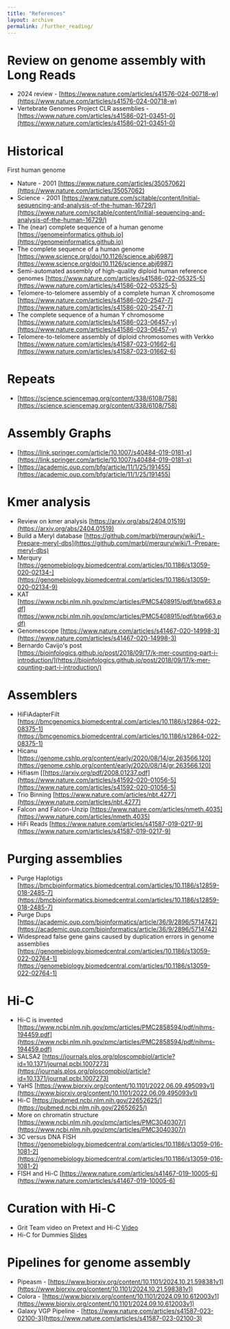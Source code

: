 ```yaml
---
title: "References"
layout: archive
permalink: /further_reading/
---
```

# Review on genome assembly with Long Reads
* 2024 review - [https://www.nature.com/articles/s41576-024-00718-w](https://www.nature.com/articles/s41576-024-00718-w)
* Vertebrate Genomes Project CLR assemblies - [https://www.nature.com/articles/s41586-021-03451-0](https://www.nature.com/articles/s41586-021-03451-0) 

# Historical

First human genome
* Nature - 2001 [https://www.nature.com/articles/35057062](https://www.nature.com/articles/35057062)
* Science - 2001 [https://www.nature.com/scitable/content/Initial-sequencing-and-analysis-of-the-human-16729/](https://www.nature.com/scitable/content/Initial-sequencing-and-analysis-of-the-human-16729/)
* The (near) complete sequence of a human genome [https://genomeinformatics.github.io](https://genomeinformatics.github.io)
* The complete sequence of a human genome [https://www.science.org/doi/10.1126/science.abj6987](https://www.science.org/doi/10.1126/science.abj6987) 
* Semi-automated assembly of high-quality diploid human reference genomes [https://www.nature.com/articles/s41586-022-05325-5](https://www.nature.com/articles/s41586-022-05325-5)
* Telomere-to-telomere assembly of a complete human X chromosome [https://www.nature.com/articles/s41586-020-2547-7](https://www.nature.com/articles/s41586-020-2547-7)
* The complete sequence of a human Y chromosome [https://www.nature.com/articles/s41586-023-06457-y](https://www.nature.com/articles/s41586-023-06457-y)
* Telomere-to-telomere assembly of diploid chromosomes with Verkko [https://www.nature.com/articles/s41587-023-01662-6](https://www.nature.com/articles/s41587-023-01662-6) 

# Repeats

* [https://science.sciencemag.org/content/338/6108/758](https://science.sciencemag.org/content/338/6108/758)

# Assembly Graphs

* [https://link.springer.com/article/10.1007/s40484-019-0181-x](https://link.springer.com/article/10.1007/s40484-019-0181-x)
* [https://academic.oup.com/bfg/article/11/1/25/191455](https://academic.oup.com/bfg/article/11/1/25/191455)

# Kmer analysis

* Review on kmer analysis [https://arxiv.org/abs/2404.01519](https://arxiv.org/abs/2404.01519)
* Build a Meryl database [https://github.com/marbl/merqury/wiki/1.-Prepare-meryl-dbs](https://github.com/marbl/merqury/wiki/1.-Prepare-meryl-dbs)   
* Merqury [https://genomebiology.biomedcentral.com/articles/10.1186/s13059-020-02134-](https://genomebiology.biomedcentral.com/articles/10.1186/s13059-020-02134-9)
* KAT [https://www.ncbi.nlm.nih.gov/pmc/articles/PMC5408915/pdf/btw663.pdf](https://www.ncbi.nlm.nih.gov/pmc/articles/PMC5408915/pdf/btw663.pdf)
* Genomescope [https://www.nature.com/articles/s41467-020-14998-3](https://www.nature.com/articles/s41467-020-14998-3) 
* Bernardo Cavijo's post [https://bioinfologics.github.io/post/2018/09/17/k-mer-counting-part-i-introduction/](https://bioinfologics.github.io/post/2018/09/17/k-mer-counting-part-i-introduction/) 


# Assemblers

* HiFiAdapterFilt [https://bmcgenomics.biomedcentral.com/articles/10.1186/s12864-022-08375-1](https://bmcgenomics.biomedcentral.com/articles/10.1186/s12864-022-08375-1) 
* Hicanu [https://genome.cshlp.org/content/early/2020/08/14/gr.263566.120](https://genome.cshlp.org/content/early/2020/08/14/gr.263566.120)
* Hifiasm [[https://arxiv.org/pdf/2008.01237.pdf](https://www.nature.com/articles/s41592-020-01056-5](https://www.nature.com/articles/s41592-020-01056-5)
* Trio Binning [https://www.nature.com/articles/nbt.4277](https://www.nature.com/articles/nbt.4277)
* Falcon and Falcon-Unzip [https://www.nature.com/articles/nmeth.4035](https://www.nature.com/articles/nmeth.4035) 
* HiFi Reads [https://www.nature.com/articles/s41587-019-0217-9](https://www.nature.com/articles/s41587-019-0217-9) 

# Purging assemblies

* Purge Haplotigs [https://bmcbioinformatics.biomedcentral.com/articles/10.1186/s12859-018-2485-7](https://bmcbioinformatics.biomedcentral.com/articles/10.1186/s12859-018-2485-7)
* Purge Dups [https://academic.oup.com/bioinformatics/article/36/9/2896/5714742](https://academic.oup.com/bioinformatics/article/36/9/2896/5714742)
* Widespread false gene gains caused by duplication errors in genome assemblies [https://genomebiology.biomedcentral.com/articles/10.1186/s13059-022-02764-1](https://genomebiology.biomedcentral.com/articles/10.1186/s13059-022-02764-1)

# Hi-C

* Hi-C is invented [https://www.ncbi.nlm.nih.gov/pmc/articles/PMC2858594/pdf/nihms-194459.pdf](https://www.ncbi.nlm.nih.gov/pmc/articles/PMC2858594/pdf/nihms-194459.pdf)
* SALSA2 [https://journals.plos.org/ploscompbiol/article?id=10.1371/journal.pcbi.1007273](https://journals.plos.org/ploscompbiol/article?id=10.1371/journal.pcbi.1007273)
* YaHS [https://www.biorxiv.org/content/10.1101/2022.06.09.495093v1](https://www.biorxiv.org/content/10.1101/2022.06.09.495093v1) 
* Hi-C [https://pubmed.ncbi.nlm.nih.gov/22652625/](https://pubmed.ncbi.nlm.nih.gov/22652625/)
* More on chromatin structure [https://www.ncbi.nlm.nih.gov/pmc/articles/PMC3040307/](https://www.ncbi.nlm.nih.gov/pmc/articles/PMC3040307/)
* 3C versus DNA FISH [https://genomebiology.biomedcentral.com/articles/10.1186/s13059-016-1081-2](https://genomebiology.biomedcentral.com/articles/10.1186/s13059-016-1081-2)
* FISH and Hi-C [https://www.nature.com/articles/s41467-019-10005-6](https://www.nature.com/articles/s41467-019-10005-6)

# Curation with Hi-C

* Grit Team video on Pretext and Hi-C [Video](https://youtu.be/3IL2Q4f3k3I) 
* Hi-C for Dummies [Slides](/pdf/HiC_Dummies_Guide.pdf)

# Pipelines for genome assembly

* Pipeasm - [https://www.biorxiv.org/content/10.1101/2024.10.21.598381v1](https://www.biorxiv.org/content/10.1101/2024.10.21.598381v1) 
* Colora - [https://www.biorxiv.org/content/10.1101/2024.09.10.612003v1](https://www.biorxiv.org/content/10.1101/2024.09.10.612003v1)
* Galaxy VGP Pipeline - [https://www.nature.com/articles/s41587-023-02100-3](https://www.nature.com/articles/s41587-023-02100-3)

